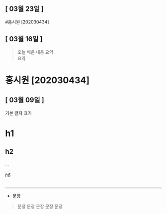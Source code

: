 ## [ 03월 23일 ]




#홍시원 [202030434]
## [ 03월 16일 ]

>오늘 배운 내용 요약 <br>
>요약







# 홍시원 [202030434]
## [ 03월 09일 ]

<!-- <h1> ~ <h6> -->
기본 글자 크기
# h1
## h2
...
###### h6
---
* 문장
> 문장
> 문장
> 문장
> 문장
> 문장